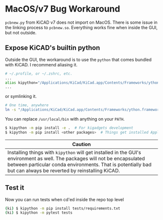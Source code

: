 # MacOS/v7 Bug Workaround

`pcbnew.py` from KiCAD v7 does not import on MacOS. There is some issue in the linking process to `pcbnew.so`. Everything works fine when inside the GUI, but not outside.

## Expose KiCAD's builtin python
Outside the GUI, the workaround is to use the `python` that comes bundled with KiCAD. I recommend aliasing it.

```bash
# ~/.profile, or ~/.zshrc, etc.
...
alias kipython="/Applications/KiCad/KiCad.app/Contents/Frameworks/ython.framework/Versions/Current/bin/python3"
...
```
or symlinking it.
```bash
# One time, anywhere
ln -s "/Applications/KiCad/KiCad.app/Contents/Frameworks/ython.framework/Versions/Current/bin/python3" /usr/local/bin/kipython
```
You can replace `/usr/local/bin` with anything on your `PATH`.

```bash
$ kipython -m pip install -e .  # For kigadgets development
$ kipython -m pip install <other packages>  # Things get installed Application-wide
```

| Caution |
| --- |
| Installing things with `kipython` will get installed in the GUI's environment as well. The packages will not be encapsulated between particular conda environments. That is potentially bad but can always be reverted by reinstalling KiCAD. |

## Test it
Now you can run tests when cd'ed inside the repo top level
```bash
(ki) $ kipython -m pip install tests/requirements.txt
(ki) $ kipython -m pytest tests
```
